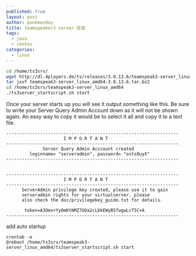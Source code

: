 ```yaml
---
published: true
layout: post
author: punkmonday
title: teamspeaker3 server 安装
tags:
  - java
  - centos
categories:
  - linux
---
```

```sh
cd /home/ts3srv/
wget http://dl.4players.de/ts/releases/3.0.13.6/teamspeak3-server_linux_amd64-3.0.13.6.tar.bz2
tar jxvf teamspeak3-server_linux_amd64-3.0.13.6.tar.bz2
cd /home/ts3srv/teamspeak3-server_linux_amd64
./ts3server_startscript.sh start
```

Once your server starts up you will see it output something like this. Be sure to write your Server Query Admin Account down as it will not be shown again. An easy way to copy it would be to select it all and copy it to a text file.

```
------------------------------------------------------------------
                      I M P O R T A N T
------------------------------------------------------------------
              Server Query Admin Acccount created
         loginname= "serveradmin", password= "ostsOuyX"
------------------------------------------------------------------


------------------------------------------------------------------
                      I M P O R T A N T
------------------------------------------------------------------
      ServerAdmin privilege key created, please use it to gain
      serveradmin rights for your virtualserver. please
      also check the doc/privilegekey_guide.txt for details.

       token=A3Omx+Yy0mKtNMZ7UOa2cLbkEWyB5fwgwLcT5C+A
------------------------------------------------------------------
```

add auto startup
```
crontab -e
@reboot /home/ts3srv/teamspeak3-server_linux_amd64/ts3server_startscript.sh start


```
